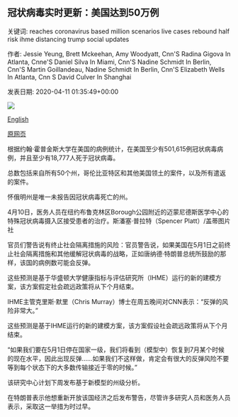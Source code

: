 ## 冠状病毒实时更新：美国达到50万例

关键词: reaches coronavirus based million scenarios live cases rebound half risk ihme distancing trump social updates

作者: Jessie Yeung, Brett Mckeehan, Amy Woodyatt, Cnn'S Radina Gigova In Atlanta, Cnne'S Daniel Silva In Miami, Cnn'S Nadine Schmidt In Berlin, Cnn'S Martin Goillandeau, Nadine Schmidt In Berlin, Cnn'S Elizabeth Wells In Atlanta, Cnn S David Culver In Shanghai

发表日期: 2020-04-11 01:35:49+00:00

![](https://cdn.cnn.com/cnnnext/dam/assets/200204130938-cdc-coronavirus-illustration-super-tease.jpg)

[English](Coronavirus%20live%20updates%3A%20US%20reaches%20half%20a%20million%20cases.md)

[原网页](https://edition.cnn.com/world/live-news/coronavirus-pandemic-04-11-20/index.html)

根据约翰·霍普金斯大学在美国的病例统计，在美国至少有501,615例冠状病毒病例，并且至少有18,777人死于冠状病毒。

总数包括来自所有50个州，哥伦比亚特区和其他美国领土的案件，以及所有遣返的案件。

怀俄明州是唯一未报告因冠状病毒死亡的州。

4月10日，医务人员在纽约布鲁克林区Borough公园附近的迈蒙尼德斯医学中心的特殊冠状病毒摄入区接受患者的治疗。斯潘塞·普拉特（Spencer Platt）/盖蒂图片社

官员们警告说有终止社会隔离措施的风险：官员警告说，如果美国在5月1日之前终止社会隔离措施和其他缓解冠状病毒的战略，正如唐纳德·特朗普总统所鼓励的那样，该国的病例数可能会反弹。

这些预测是基于华盛顿大学健康指标与评估研究所（IHME）运行的新的建模方案，该方案假定社会疏远政策将从下个月结束。

IHME主管克里斯·默里（Chris Murray）博士在周五晚间对CNN表示：“反弹的风险非常大。”

这些预测是基于IHME运行的新的建模方案，该方案假设社会疏远政策将从下个月结束。

“如果我们要在5月1日停在国家一级，我们将看到（模型中）恢复到7月某个时候的现在水平，因此出现反弹……如果我们不这样做，肯定会有很大的反弹风险不要等到每个状态下的大多数传输接近于零的时候。”

该研究中心计划下周发布基于新模型的州级分析。

在特朗普表示他想重新开放该国经济之后发布警告，尽管许多研究人员和医务人员表示，采取这一举措为时过早。